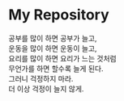 # My Repository

공부를 많이 하면 공부가 늘고,  
운동을 많이 하면 운동이 늘고,  
요리를 많이 하면 요리가 느는 것처럼  
무언가를 하면 할수록 늘게 된다.  
그러니 걱정하지 마라.  
더 이상 걱정이 늘지 않게.  
